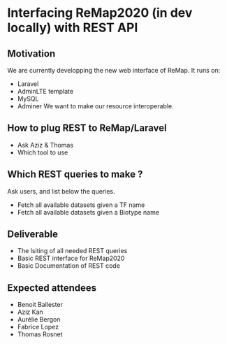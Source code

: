 # Interfacing ReMap2020 (in dev locally) with REST API

## Motivation

We are currently developping the new web interface of ReMap. 
It runs on: 
- Laravel
- AdminLTE template
- MySQL
- Adminer
We want to make our resource interoperable. 

## How to plug REST to ReMap/Laravel 
- Ask Aziz & Thomas
- Which tool to use

## Which REST queries to make ?
Ask users, and list below the queries.
- Fetch all available datasets given a TF name
- Fetch all available datasets given a Biotype name

## Deliverable
- The lsiting of all needed REST queries
- Basic REST interface for ReMap2020
- Basic Documentation of REST code

## Expected attendees
 - Benoit Ballester
 - Aziz Kan
 - Aurélie Bergon
 - Fabrice Lopez
 - Thomas Rosnet


